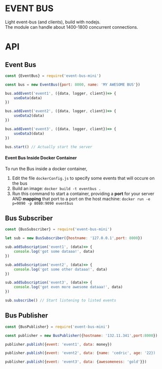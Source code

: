 # EVENT BUS

Light event-bus (and clients), build with nodejs.  
The module can handle about 1400-1800 concurrent connections.

# API

## Event Bus

```javascript
const {EventBus} = require('event-bus-mini')

const bus = new EventBus({port: 8000, name: 'MY AWESOME BUS'})

bus.addEvent('event1', ({data, logger, client})=> {
    useData(data)
})

bus.addEvent('event2', ({data, logger, client})=> {
    useData2(data)
})

bus.addEvent('event3', ({data, logger, client})=> {
    useData3(data)
})

bus.start() // Actually start the server
```

#### Event Bus Inside Docker Container

To run the Bus inside a docker container,

  1. Edit the file `dockerConfig.js` to specify some events that will occure on the bus
  2. Build an image: `docker build -t eventbus .`
  3. Run this command to start a container, providing a **port** for your server AND **mapping** that port to a port on the host machine: `docker run -e p=9090 -p 8080:9090 eventbus`

## Bus Subscriber

```javascript
const {BusSubscriber} = require('event-bus-mini')

let sub = new BusSubscriber({hostname: '127.0.0.1',port: 8000})

sub.addSubscription('event1', (data)=> {
    console.log('got some dataaa!', data)
})

sub.addSubscription('event2', (data)=> {
    console.log('got some other dataaa!', data)
})

sub.addSubscription('event3', (data)=> {
    console.log('got even more awesome dataaa!', data)
})

sub.subscribe() // Start listening to listed events
```

## Bus Publisher

```javascript
const {BusPublisher} = require('event-bus-mini')

const publisher = new BusPublisher({hostname: '132.11.341',port:8000})

publisher.publish({event: 'event1', data: money})

publisher.publish({event: 'event2', data: {name: 'cedric', age: '22})

publisher.publish({event: 'event3', data: {awesomeness: 'gold'}})
```